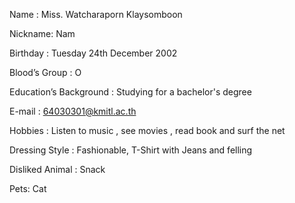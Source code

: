 
Name : Miss. Watcharaporn Klaysomboon

Nickname: Nam

Birthday : Tuesday 24th December 2002

Blood’s Group : O

Education’s Background : Studying for a bachelor's degree

E-mail : 64030301@kmitl.ac.th

Hobbies : Listen to music , see movies , read book and surf the net

Dressing Style : Fashionable, T-Shirt with Jeans and felling

Disliked Animal : Snack

Pets: Cat

